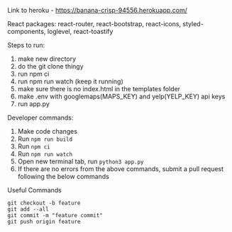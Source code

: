 Link to heroku - https://banana-crisp-94556.herokuapp.com/

React packages: react-router, react-bootstrap, react-icons, styled-components, loglevel, react-toastify 

Steps to run:
1. make new directory
2. do the git clone thingy
3. run npm ci
4. run npm run watch (keep it running)
5. make sure there is no index.html in the templates folder
6. make .env with googlemaps(MAPS_KEY) and yelp(YELP_KEY) api keys
7. run app.py

Developer commands:
1. Make code changes
2. Run `npm run build`
3. Run `npm ci`
4. Run `npm run watch`
5. Open new terminal tab, run `python3 app.py`
6. If there are no errors from the above commands, submit a pull request following the below commands


Useful Commands
```
git checkout -b feature 
git add --all
git commit -m "feature commit"
git push origin feature
```

